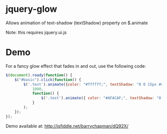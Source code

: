 jquery-glow
===========

Allows animation of text-shadow (textShadow) property on $.animate

Note: this requires jquery.ui.js

Demo
====

For a fancy glow effect that fades in and out, use the following code:

```javascript
$(document).ready(function() {
    $("#basic").click(function() { 
        $('.text').animate({color: "#ffffff;", textShadow: "0 0 15px #ccc;"}, 
            1000,
            function() { 
                $('.text').animate({ color: "#AFACAF;", textShadow: "0 0 0 #fff;"}, 1000);
            }
        );
    });
});
```

Demo available at: http://jsfiddle.net/barrychapman/dQ92X/
